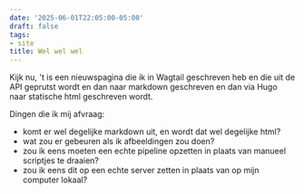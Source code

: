 ```yaml
---
date: '2025-06-01T22:05:00-05:00'
draft: false
tags:
- site
title: Wel wel wel
---
```


Kijk nu, 't is een nieuwspagina die ik in Wagtail geschreven heb en die uit de API geprutst wordt en dan naar markdown geschreven en dan via Hugo naar statische html geschreven wordt.

Dingen die ik mij afvraag:

  * komt er wel degelijke markdown uit, en wordt dat wel degelijke html?
  * wat zou er gebeuren als ik afbeeldingen zou doen?
  * zou ik eens moeten een echte pipeline opzetten in plaats van manueel scriptjes te draaien?
  * zou ik eens dit op een echte server zetten in plaats van op mijn computer lokaal?


